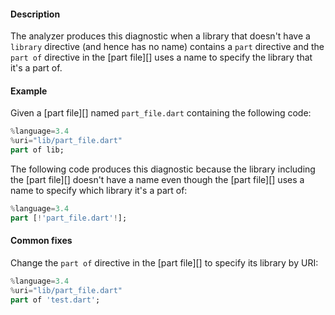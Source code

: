 #### Description

The analyzer produces this diagnostic when a library that doesn't have a
`library` directive (and hence has no name) contains a `part` directive
and the `part of` directive in the [part file][] uses a name to specify
the library that it's a part of.

#### Example

Given a [part file][] named `part_file.dart` containing the following
code:

```dart
%language=3.4
%uri="lib/part_file.dart"
part of lib;
```

The following code produces this diagnostic because the library including
the [part file][] doesn't have a name even though the [part file][] uses a
name to specify which library it's a part of:

```dart
%language=3.4
part [!'part_file.dart'!];
```

#### Common fixes

Change the `part of` directive in the [part file][] to specify its library
by URI:

```dart
%language=3.4
%uri="lib/part_file.dart"
part of 'test.dart';
```